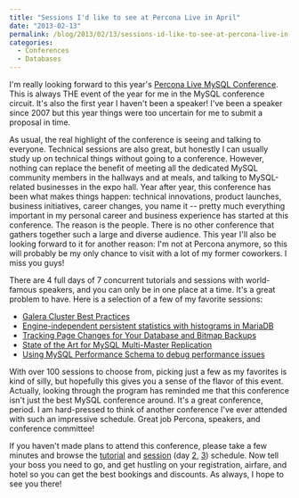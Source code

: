 ```yaml
---
title: "Sessions I'd like to see at Percona Live in April"
date: "2013-02-13"
permalink: /blog/2013/02/13/sessions-id-like-to-see-at-percona-live-in-april/
categories:
  - Conferences
  - Databases
---
```

I'm really looking forward to this year's [Percona Live MySQL Conference][1]. This is always THE event of the year for me in the MySQL conference circuit. It's also the first year I haven't been a speaker! I've been a speaker since 2007 but this year things were too uncertain for me to submit a proposal in time.

As usual, the real highlight of the conference is seeing and talking to everyone. Technical sessions are also great, but honestly I can usually study up on technical things without going to a conference. However, nothing can replace the benefit of meeting all the dedicated MySQL community members in the hallways and at meals, and talking to MySQL-related businesses in the expo hall. Year after year, this conference has been what makes things happen: technical innovations, product launches, business initiatives, career changes, you name it -- pretty much everything important in my personal career and business experience has started at this conference. The reason is the people. There is no other conference that gathers together such a large and diverse audience. This year I'll also be looking forward to it for another reason: I'm not at Percona anymore, so this will probably be my only chance to visit with a lot of my former coworkers. I miss you guys!

There are 4 full days of 7 concurrent tutorials and sessions with world-famous speakers, and you can only be in one place at a time. It's a great problem to have. Here is a selection of a few of my favorite sessions:

*   [Galera Cluster Best Practices ][2]
*   [Engine-independent persistent statistics with histograms in MariaDB][3]
*   [Tracking Page Changes for Your Database and Bitmap Backups][4]
*   [State of the Art for MySQL Multi-Master Replication][5]
*   [Using MySQL Performance Schema to debug performance issues][6]

With over 100 sessions to choose from, picking just a few as my favorites is kind of silly, but hopefully this gives you a sense of the flavor of this event. Actually, looking through the program has reminded me that this conference isn't just the best MySQL conference around. It's a great conference, period. I am hard-pressed to think of another conference I've ever attended with such an impressive schedule. Great job Percona, speakers, and conference committee!

If you haven't made plans to attend this conference, please take a few minutes and browse the [tutorial][7] and [session][8] (day [2][9], [3][10]) schedule. Now tell your boss you need to go, and get hustling on your registration, airfare, and hotel so you can get the best bookings and discounts. As always, I hope to see you there!

 [1]: http://www.percona.com/live/mysql-conference-2013/
 [2]: http://www.percona.com/live/mysql-conference-2013/sessions/galera-cluster-best-practices
 [3]: http://www.percona.com/live/mysql-conference-2013/sessions/engine-independent-persistent-statistics-histograms-mariadb
 [4]: http://www.percona.com/live/mysql-conference-2013/sessions/tracking-page-changes-your-database-and-bitmap-backups
 [5]: http://www.percona.com/live/mysql-conference-2013/sessions/state-art-mysql-multi-master-replication
 [6]: http://www.percona.com/live/mysql-conference-2013/sessions/using-mysql-performance-schema-debug-performance-issues
 [7]: http://www.percona.com/live/mysql-conference-2013/program/schedule/tutorials
 [8]: http://www.percona.com/live/mysql-conference-2013/program/schedule/sessions-day-1
 [9]: http://www.percona.com/live/mysql-conference-2013/program/schedule/sessions-day-2
 [10]: http://www.percona.com/live/mysql-conference-2013/program/schedule/sessions-day-3
